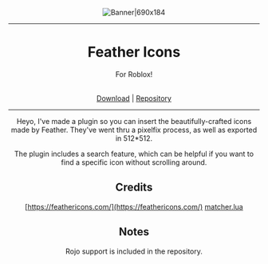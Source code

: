 <div align="center">

![Banner|690x184](https://doy2mn9upadnk.cloudfront.net/uploads/default/original/4X/3/7/5/37504549b9a0c08a05e95f8d6a737119bb7d5f23.png) 
<hr>
<h1>Feather Icons</h1>
<p>For Roblox!</p>
<br>
<a href="https://www.roblox.com/library/6521598582/Feather-icons">Download</a> | <a href="https://github.com/va1kio/feather-roblox">Repository</a>
<hr>

Heyo, I've made a plugin so you can insert the beautifully-crafted icons made by Feather. They've went thru a pixelfix process, as well as exported in 512*512.

The plugin includes a search feature, which can be helpful if you want to find a specific icon without scrolling around.

<h2> Credits</h2>

[https://feathericons.com/](https://feathericons.com/)
[matcher.lua](https://github.com/rgieseke/textredux/blob/master/util/matcher.lua)

<h2>Notes</h2>
Rojo support is included in the repository.

</div>